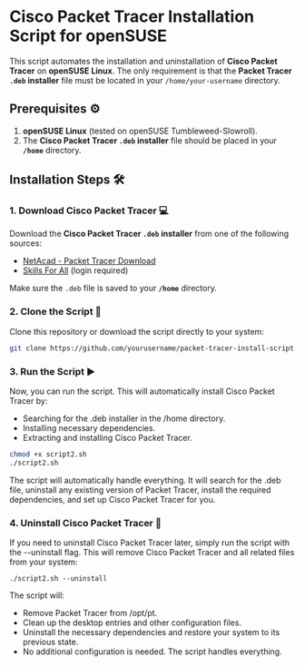 # Cisco Packet Tracer Installation Script for openSUSE

This script automates the installation and uninstallation of **Cisco Packet Tracer** on **openSUSE Linux**. The only requirement is that the **Packet Tracer `.deb` installer** file must be located in your `/home/your-username` directory.

## Prerequisites ⚙️

1. **openSUSE Linux** (tested on openSUSE Tumbleweed-Slowroll).
2. The **Cisco Packet Tracer `.deb` installer** file should be placed in your **`/home`** directory.

## Installation Steps 🛠️

### 1. Download Cisco Packet Tracer 💻

Download the **Cisco Packet Tracer `.deb` installer** from one of the following sources:

- [NetAcad - Packet Tracer Download](https://www.netacad.com/portal/resources/packet-tracer)
- [Skills For All](https://skillsforall.com/resources/lab-downloads) (login required)

Make sure the `.deb` file is saved to your **`/home`** directory.

### 2. Clone the Script 📂

Clone this repository or download the script directly to your system:

```bash
git clone https://github.com/yourusername/packet-tracer-install-script.git
```

### 3. Run the Script ▶️

Now, you can run the script. This will automatically install Cisco Packet Tracer by:

- Searching for the .deb installer in the /home directory.
- Installing necessary dependencies.
- Extracting and installing Cisco Packet Tracer.

```bash
chmod +x script2.sh
./script2.sh
```
The script will automatically handle everything. It will search for the .deb file, uninstall any existing version of Packet Tracer, install the required dependencies, and set up Cisco Packet Tracer for you.

### 4. Uninstall Cisco Packet Tracer 🧹
If you need to uninstall Cisco Packet Tracer later, simply run the script with the --uninstall flag. This will remove Cisco Packet Tracer and all related files from your system:

```
./script2.sh --uninstall
```

The script will:

- Remove Packet Tracer from /opt/pt.
- Clean up the desktop entries and other configuration files.
- Uninstall the necessary dependencies and restore your system to its previous state.
- No additional configuration is needed. The script handles everything.
